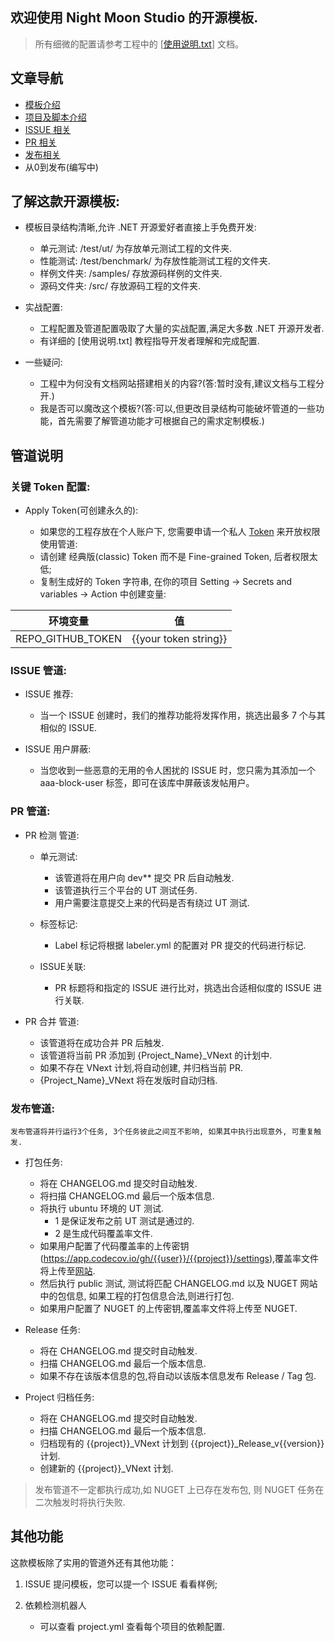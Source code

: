 ﻿
## 欢迎使用 Night Moon Studio 的开源模板.

> 所有细微的配置请参考工程中的 [[使用说明.txt](https://github.com/night-moon-studio/Template/blob/main/%E4%BD%BF%E7%94%A8%E8%AF%B4%E6%98%8E.txt)] 文档。


## 文章导航

- [模板介绍](https://www.cnblogs.com/NMSLanX/p/17326728.html)
- [项目及脚本介绍](https://www.cnblogs.com/NMSLanX/p/17328697.html)
- [ISSUE 相关](https://www.cnblogs.com/NMSLanX/p/17328924.html)
- [PR 相关](https://www.cnblogs.com/NMSLanX/p/17328962.html)
- [发布相关](https://www.cnblogs.com/NMSLanX/p/17329521.html)
- 从0到发布(编写中)


## 了解这款开源模板:

- 模板目录结构清晰,允许 .NET 开源爱好者直接上手免费开发:
	- 单元测试: /test/ut/ 为存放单元测试工程的文件夹. 
	- 性能测试: /test/benchmark/ 为存放性能测试工程的文件夹.
	- 样例文件夹: /samples/ 存放源码样例的文件夹.
	- 源码文件夹: /src/ 存放源码工程的文件夹.


- 实战配置:
	- 工程配置及管道配置吸取了大量的实战配置,满足大多数 .NET 开源开发者.
	- 有详细的 [使用说明.txt] 教程指导开发者理解和完成配置.


- 一些疑问:
	- 工程中为何没有文档网站搭建相关的内容?(答:暂时没有,建议文档与工程分开.)
	- 我是否可以魔改这个模板?(答:可以,但更改目录结构可能破坏管道的一些功能，首先需要了解管道功能才可根据自己的需求定制模板.)


## 管道说明

### 关键 Token 配置:

- Apply Token(可创建永久的):
  
    - 如果您的工程存放在个人账户下, 您需要申请一个私人 [Token](https://docs.github.com/zh/authentication/keeping-your-account-and-data-secure/creating-a-personal-access-token) 来开放权限使用管道:
    - 请创建 经典版(classic) Token 而不是 Fine-grained Token, 后者权限太低;
    - 复制生成好的 Token 字符串, 在你的项目 Setting -> Secrets and variables -> Action 中创建变量: 

| 环境变量 | 值 |
| :------: | :--: |
| REPO_GITHUB_TOKEN | {{your token string}} |


### ISSUE 管道:

- ISSUE 推荐:
    - 当一个 ISSUE 创建时，我们的推荐功能将发挥作用，挑选出最多 7 个与其相似的 ISSUE.


- ISSUE 用户屏蔽:
    - 当您收到一些恶意的无用的令人困扰的 ISSUE 时，您只需为其添加一个 aaa-block-user 标签，即可在该库中屏蔽该发帖用户。


### PR 管道:

- PR 检测 管道:
    
    - 单元测试:
  
        - 该管道将在用户向 dev** 提交 PR 后自动触发.
        - 该管道执行三个平台的 UT 测试任务.
        - 用户需要注意提交上来的代码是否有绕过 UT 测试.

    - 标签标记:

        - Label 标记将根据 labeler.yml 的配置对 PR 提交的代码进行标记.
      
    - ISSUE关联:

        - PR 标题将和指定的 ISSUE 进行比对，挑选出合适相似度的 ISSUE 进行关联.

  
- PR 合并 管道:
  
    - 该管道将在成功合并 PR 后触发.
    - 该管道将当前 PR 添加到 {Project_Name}_VNext 的计划中.
    - 如果不存在 VNext 计划,将自动创建, 并归档当前 PR.
    - {Project_Name}_VNext 将在发版时自动归档.

### 发布管道:

	发布管道将并行运行3个任务, 3个任务彼此之间互不影响, 如果其中执行出现意外, 可重复触发.

- 打包任务:
  
    - 将在 CHANGELOG.md 提交时自动触发.
    - 将扫描 CHANGELOG.md 最后一个版本信息.
    - 将执行 ubuntu 环境的 UT 测试.
        - 1 是保证发布之前 UT 测试是通过的.
        - 2 是生成代码覆盖率文件.
    - 如果用户配置了代码覆盖率的上传密钥(https://app.codecov.io/gh/{{user}}/{{project}}/settings),覆盖率文件将上传至[网站](https://app.codecov.io/gh).
    - 然后执行 public 测试, 测试将匹配 CHANGELOG.md 以及 NUGET 网站中的包信息, 如果工程的打包信息合法,则进行打包.
    - 如果用户配置了 NUGET 的上传密钥,覆盖率文件将上传至 NUGET.

- Release 任务:
  
    - 将在 CHANGELOG.md 提交时自动触发.
    - 扫描 CHANGELOG.md 最后一个版本信息.
    - 如果不存在该版本信息的包,将自动以该版本信息发布 Release / Tag 包.

- Project 归档任务:
  
    - 将在 CHANGELOG.md 提交时自动触发.
    - 扫描 CHANGELOG.md 最后一个版本信息.
    - 归档现有的 {{project}}_VNext 计划到 {{project}}_Release_v{{version}} 计划.
    - 创建新的 {{project}}_VNext 计划.

> 发布管道不一定都执行成功,如 NUGET 上已存在发布包, 则 NUGET 任务在二次触发时将执行失败.


## 其他功能

这款模板除了实用的管道外还有其他功能：

1. ISSUE 提问模板，您可以提一个 ISSUE 看看样例;

2. 依赖检测机器人

    - 可以查看 project.yml 查看每个项目的依赖配置.